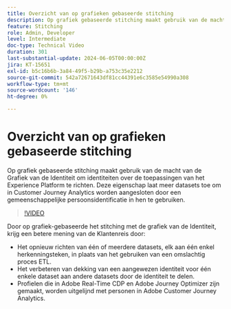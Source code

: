 ```yaml
---
title: Overzicht van op grafieken gebaseerde stitching
description: Op grafiek gebaseerde stitching maakt gebruik van de macht van de Grafiek van de Identiteit om identiteiten over de toepassingen van het Experience Platform te richten. Deze eigenschap laat meer datasets toe om in Customer Journey Analytics worden aangesloten door een gemeenschappelijke persoonsidentificatie in hen te gebruiken.
feature: Stitching
role: Admin, Developer
level: Intermediate
doc-type: Technical Video
duration: 301
last-substantial-update: 2024-06-05T00:00:00Z
jira: KT-15651
exl-id: b5c16b6b-3a84-49f5-b29b-a753c35e2212
source-git-commit: 542a72671643df81cc44391e6c3585e54990a308
workflow-type: tm+mt
source-wordcount: '146'
ht-degree: 0%

---
```


# Overzicht van op grafieken gebaseerde stitching

Op grafiek gebaseerde stitching maakt gebruik van de macht van de Grafiek van de Identiteit om identiteiten over de toepassingen van het Experience Platform te richten. Deze eigenschap laat meer datasets toe om in Customer Journey Analytics worden aangesloten door een gemeenschappelijke persoonsidentificatie in hen te gebruiken.

>[!VIDEO](https://video.tv.adobe.com/v/3448722/?learn=on&captions=dut)

Door op grafiek-gebaseerde het stitching met de grafiek van de Identiteit, krijg een betere mening van de Klantenreis door:

* Het opnieuw richten van één of meerdere datasets, elk aan één enkel herkenningsteken, in plaats van het gebruiken van een omslachtig proces ETL.
* Het verbeteren van dekking van een aangewezen identiteit voor één enkele dataset aan andere datasets door de identiteit te delen.
* Profielen die in Adobe Real-Time CDP en Adobe Journey Optimizer zijn gemaakt, worden uitgelijnd met personen in Adobe Customer Journey Analytics.

